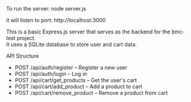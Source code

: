 To run the server: node server.js

it will listen to port: http://localhost:3000


This is a basic Express.js server that serves as the backend for the bmc-test project.  
It uses a SQLite database to store user and cart data.


API Structure

- POST /api/auth/register – Register a new user
- POST /api/auth/login – Log in
- POST /api/cart/get_products – Get the user's cart
- POST /api/cart/add_product – Add a product to cart
- POST /api/cart/remove_product – Remove a product from cart